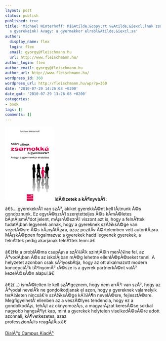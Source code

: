 ```yaml
---
layout: post
status: publish
published: true
title: 'Michael Winterhoff: Mi&Atilde;&copy;rt v&Atilde;&iexcl;lnak zsarnokk&Atilde;&iexcl;
  a gyerekeink? Avagy: a gyermekkor elrabl&Atilde;&iexcl;sa'
author:
  display_name: flex
  login: flex
  email: gyorgy@fleischmann.hu
  url: http://www.fleischmann.hu/
author_login: flex
author_email: gyorgy@fleischmann.hu
author_url: http://www.fleischmann.hu/
wordpress_id: 360
wordpress_url: http://fleischmann.hu/wp/?p=360
date: '2010-07-29 14:26:08 +0200'
date_gmt: '2010-07-29 13:26:08 +0200'
categories:
- book
tags: []
comments: []
---
```

<p><a href="http://fleischmann.hu/wp/store/2010/07/miert_valnak_zsarnokka_a_gyerekeink.jpg"><img src="wp/store/2010/07/miert_valnak_zsarnokka_a_gyerekeink.jpg" alt="" title="miert_valnak_zsarnokka_a_gyerekeink" width="160" height="240" class="alignleft size-full wp-image-361" /></a><strong>Id&Atilde;&copy;zetek a k&Atilde;&para;nyvb&Aring;&lsquo;l:</strong></p>
<p>&acirc;&euro;&scaron;....gyerekekr&Aring;&lsquo;l van sz&Atilde;&sup3;, akiket gyerekk&Atilde;&copy;nt kell l&Atilde;&iexcl;tnunk &Atilde;&copy;s gondoznunk. Ez egyr&Atilde;&copy;szr&Aring;&lsquo;l szeretetteljes &Atilde;&copy;s k&Atilde;&shy;m&Atilde;&copy;letes b&Atilde;&iexcl;n&Atilde;&iexcl;sm&Atilde;&sup3;dot jelent, m&Atilde;&iexcl;sr&Atilde;&copy;szr&Aring;&lsquo;l viszont azt is, hogy a feln&Aring;&lsquo;ttek tudat&Atilde;&iexcl;ban legyenek annak, hogy a gyereknek sz&Atilde;&frac14;ks&Atilde;&copy;ge van vezet&Atilde;&copy;sre &Atilde;&copy;s ir&Atilde;&iexcl;ny&Atilde;&shy;t&Atilde;&iexcl;sra, azaz pozit&Atilde;&shy;v &Atilde;&copy;rtelemben vett autorit&Atilde;&iexcl;sra. M&Atilde;&iexcl;sk&Atilde;&copy;ppen fogalmazva: a gyerekek hadd legyenek gyerekek, a feln&Aring;&lsquo;ttek pedig akarjanak feln&Aring;&lsquo;ttek lenni.&acirc;&euro;</p>
<p>&acirc;&euro;žHa a probl&Atilde;&copy;ma csup&Atilde;&iexcl;n a sz&Atilde;&frac14;l&Aring;&lsquo;k szintj&Atilde;&copy;n mer&Atilde;&frac14;lne fel, az &Atilde;&sup3;vod&Atilde;&iexcl;ban &Atilde;&copy;s az iskol&Atilde;&iexcl;ban m&Atilde;&copy;g lehetne ellenl&Atilde;&copy;p&Atilde;&copy;seket tenni. A helyzetet azonban csak s&Atilde;&ordm;lyosb&Atilde;&shy;tja, hogy az ott alkalmazott modern koncepci&Atilde;&sup3;k t&Atilde;&ordm;lnyom&Atilde;&sup3; r&Atilde;&copy;sze is a gyerek partnerk&Atilde;&copy;nt val&Atilde;&sup3; kezel&Atilde;&copy;s&Atilde;&copy;n alapul.&acirc;&euro;</p>
<p>&acirc;&euro;ž(...) ism&Atilde;&copy;telten le kell sz&Atilde;&para;geznem, hogy nem arr&Atilde;&sup3;l van sz&Atilde;&sup3;, hogy az &Atilde;&sup3;vodai nevel&Aring;&lsquo;k ne gondolkodjanak el azon, hogy a gyereknek valamelyik ter&Atilde;&frac14;leten nincs&acirc;&euro;&lsquo;e sz&Atilde;&frac14;ks&Atilde;&copy;ge k&Atilde;&frac14;l&Atilde;&para;n nevel&Atilde;&copy;sre, fejleszt&Atilde;&copy;sre. Megfigyelhet&Aring;&lsquo; ellenben az a vesz&Atilde;&copy;lyes tendencia, hogy ez a gondolkod&Atilde;&iexcl;s, teh&Atilde;&iexcl;t az oknyomoz&Atilde;&iexcl;s, a magyar&Atilde;&iexcl;zat keres&Atilde;&copy;se sokkal nagyobb hangs&Atilde;&ordm;lyt kap, mint a gyerekek helytelen viselked&Atilde;&copy;s&Atilde;&copy;re adott azonnali, k&Atilde;&para;vetkezetes, azaz<br />
professzion&Atilde;&iexcl;lis reag&Atilde;&iexcl;l&Atilde;&iexcl;s.&acirc;&euro;</p>
<p><a href="http://www.dialog-kiado.hu/index.php?page=kiadvany_reszletes&kid=1073">Dial&Atilde;&sup3;g Campus Kiad&Atilde;&sup3;</a></p>
